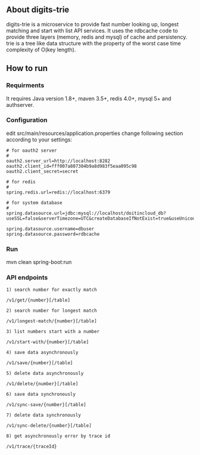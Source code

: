 About digits-trie
-----------------

digits-trie is a microservice to provide fast number looking up, longest matching and start with list API services. It uses the rdbcache code to provide three layers (memory, redis and mysql) of cache and persistency.
trie is a tree like data structure with the property of the worst case time complexity of O(key length).

How to run
----------
### Requirments

It requires Java version 1.8+, maven 3.5+, redis 4.0+, mysql 5+ and authserver.

### Configuration

edit src/main/resources/application.properties
change following section according to your settings:

    # for oauth2 server
    #
    oauth2.server_url=http://localhost:8282
    oauth2.client_id=fff007a807304b9a8d983f5eaa095c98
    oauth2.client_secret=secret

    # for redis
    #
    spring.redis.url=redis://localhost:6379

    # for system database
    #
    spring.datasource.url=jdbc:mysql://localhost/doitincloud_db?useSSL=false&serverTimezone=UTC&createDatabaseIfNotExist=true&useUnicode=true

    spring.datasource.username=dbuser
    spring.datasource.password=rdbcache

### Run

mvn clean spring-boot:run

### API endpoints

    1) search number for exactly match

    /v1/get/{number}[/table]

    2) search number for longest match

    /v1/longest-match/{number}[/table]

    3) list numbers start with a number

    /v1/start-with/{number}[/table]

    4) save data asynchronously

    /v1/save/{number}[/table]

    5) delete data asynchronously

    /v1/delete/{number}[/table]

    6) save data synchronously

    /v1/sync-save/{number}[/table]

    7) delete data synchronously

    /v1/sync-delete/{number}[/table]

    8) get asynchronously error by trace id

    /v1/trace/{traceId}


    

